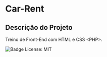 # Car-Rent

## Descrição do Projeto

Treino de Front-End com HTML e CSS &lt;PHP>.

![Badge License: MIT](https://img.shields.io/github/license/darlangui/e-commerce?style=for-the-badge)
